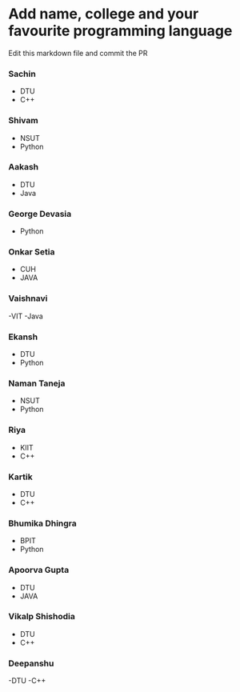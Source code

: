 # Add name, college and your favourite programming language

Edit this markdown file and commit the PR

### Sachin
- DTU
- C++

### Shivam
- NSUT
- Python

### Aakash
- DTU
- Java

### George Devasia
- Python


### Onkar Setia
- CUH
- JAVA

### Vaishnavi 
-VIT
-Java

### Ekansh
- DTU
- Python

### Naman Taneja
- NSUT
- Python

 ### Riya
 - KIIT
 - C++
 
 ### Kartik
 - DTU
 - C++

### Bhumika Dhingra
 - BPIT
 - Python

### Apoorva Gupta
 - DTU
 - JAVA

### Vikalp Shishodia
 - DTU
 - C++
 ### Deepanshu
 -DTU
 -C++


